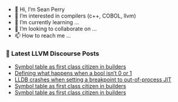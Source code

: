 - 👋 Hi, I’m Sean Perry
- 👀 I’m interested in compilers (c++, COBOL, llvm)
- 🌱 I’m currently learning ...
- 💞️ I’m looking to collaborate on ...
- 📫 How to reach me ...

<!---
s66perry/s66perry is a ✨ special ✨ repository because its `README.md` (this file) appears on your GitHub profile.
You can click the Preview link to take a look at your changes.
--->
### 📕 Latest LLVM Discourse Posts

<!-- DISCOURSE-LLVM:START -->
- [Symbol table as first class citizen in builders](https://discourse.llvm.org/t/symbol-table-as-first-class-citizen-in-builders/86813#post_9)
- [Defining what happens when a bool isn’t 0 or 1](https://discourse.llvm.org/t/defining-what-happens-when-a-bool-isn-t-0-or-1/86778?page=2#post_21)
- [LLDB crashes when setting a breakpoint to out-of-process JIT](https://discourse.llvm.org/t/lldb-crashes-when-setting-a-breakpoint-to-out-of-process-jit/86828#post_1)
- [Symbol table as first class citizen in builders](https://discourse.llvm.org/t/symbol-table-as-first-class-citizen-in-builders/86813#post_8)
- [Symbol table as first class citizen in builders](https://discourse.llvm.org/t/symbol-table-as-first-class-citizen-in-builders/86813#post_7)
<!-- DISCOURSE-LLVM:END -->
